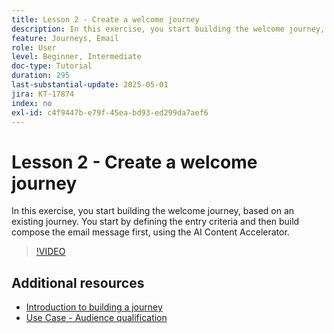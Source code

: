 ```yaml
---
title: Lesson 2 - Create a welcome journey
description: In this exercise, you start building the welcome journey, based on an existing journey. You start by defining the entry criteria and then build compose the email message first, using the AI Content Accelerator.
feature: Journeys, Email
role: User
level: Beginner, Intermediate
doc-type: Tutorial
duration: 295
last-substantial-update: 2025-05-01
jira: KT-17874
index: no
exl-id: c4f9447b-e79f-45ea-bd93-ed299da7aef6
---
```

# Lesson 2 - Create a welcome journey

In this exercise, you start building the welcome journey, based on an existing journey. You start by defining the entry criteria and then build compose the email message first, using the AI Content Accelerator.

>[!VIDEO](https://video.tv.adobe.com/v/3457896/?learn=on&enablevpops)

## Additional resources

* [Introduction to building a journey](/help/create-journeys/introduction-to-building-a-journey.md)
* [Use Case - Audience qualification](/help/create-journeys/use-case-audience-qualification.md)